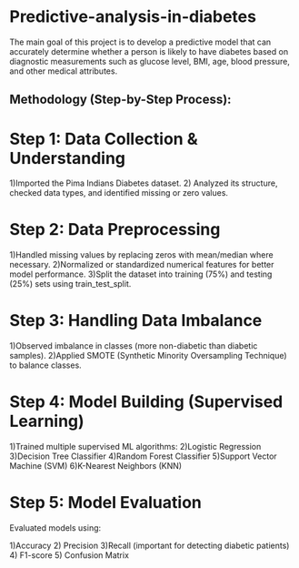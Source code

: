 # Predictive-analysis-in-diabetes
The main goal of this project is to develop a predictive model that can accurately determine whether a person is likely to have diabetes based on diagnostic measurements such as glucose level, BMI, age, blood pressure, and other medical attributes. 

## Methodology (Step-by-Step Process):
# Step 1: Data Collection & Understanding

  1)Imported the Pima Indians Diabetes dataset.
  2) Analyzed its structure, checked data types, and identified missing or zero values.

# Step 2: Data Preprocessing

  1)Handled missing values by replacing zeros with mean/median where necessary.
  2)Normalized or standardized numerical features for better model performance.
  3)Split the dataset into training (75%) and testing (25%) sets using train_test_split.

# Step 3: Handling Data Imbalance

  1)Observed imbalance in classes (more non-diabetic than diabetic samples).
  2)Applied SMOTE (Synthetic Minority Oversampling Technique) to balance classes.

# Step 4: Model Building (Supervised Learning)
  1)Trained multiple supervised ML algorithms:
  2)Logistic Regression
  3)Decision Tree Classifier
  4)Random Forest Classifier
  5)Support Vector Machine (SVM)
  6)K-Nearest Neighbors (KNN)

# Step 5: Model Evaluation

Evaluated models using:

  1)Accuracy
  2) Precision
  3)Recall (important for detecting diabetic patients)
  4) F1-score
  5) Confusion Matrix
